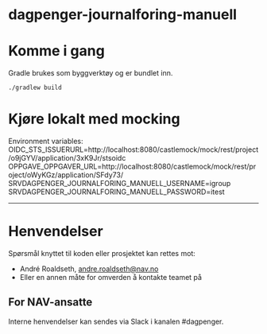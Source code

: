 # dagpenger-journalforing-manuell


# Komme i gang

Gradle brukes som byggverktøy og er bundlet inn.

`./gradlew build`

# Kjøre lokalt med mocking

Environment variables:  
OIDC_STS_ISSUERURL=http://localhost:8080/castlemock/mock/rest/project/o9jGYV/application/3xK9Jr/stsoidc  
OPPGAVE_OPPGAVER_URL=http://localhost:8080/castlemock/mock/rest/project/oWyKGz/application/SFdy73/  
SRVDAGPENGER_JOURNALFORING_MANUELL_USERNAME=igroup  
SRVDAGPENGER_JOURNALFORING_MANUELL_PASSWORD=itest  

---

# Henvendelser

Spørsmål knyttet til koden eller prosjektet kan rettes mot:

* André Roaldseth, andre.roaldseth@nav.no
* Eller en annen måte for omverden å kontakte teamet på

## For NAV-ansatte

Interne henvendelser kan sendes via Slack i kanalen #dagpenger.
